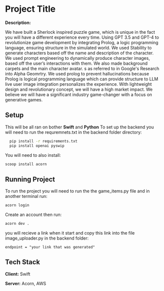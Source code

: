 
# Project Title

**Description:** 

We have built a Sherlock inspired puzzle game, which is unique in the fact you will have a different experience every time. Using GPT 3.5 and GPT-4 to revolutionize game development by integrating Prolog, a logic programming language, ensuring structure in the simulated world. We used Stability to generate characters based off the name and description of the character. We used prompt engineering to dynamically produce character images, based off the user’s interactions with them. We also made background carpets and the main character avatar. s as referred to in Google's Research into Alpha Geomrtry. We used prolog to prevent hallucinations because Prolog is logical programming language which can provide structure to LLM live user image integration personalizes the experience. With lightweight design and revolutionary concept, we will have a high market impact. We believe we will have a significant industry game-changer with a focus on generative games.


## Setup
This will be all ran on bother **Swift** and **Python**
To set up the backend you will need to run the requremnets.txt in the backend folder directory:

```bash
  pip install -r requirements.txt
  pip install openai pyswip
```

You will need to also install:

```bash
scoop install acorn
```

## Running Project

To run the project you will need to run the the game_items.py file and in another terminal run: 

```bash
acorn login
```
Create an account then run:

```bash
acorn dev .
```

you will recieve a link when it start and copy this link into the file image_uploader.py in the backend folder: 

```
endpoint = "your link that was generated"
```

## Tech Stack

**Client:** Swift

**Server:** Acorn, AWS


